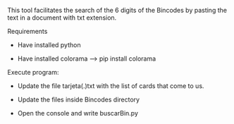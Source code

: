 This tool facilitates the search of the 6 digits of the Bincodes by pasting the text in a document with txt extension.

Requirements

 - Have installed python

 - Have installed colorama --> pip install colorama 

Execute program:

 - Update the file tarjeta(.)txt with the list of cards that come to us.
 
 - Update the files inside Bincodes directory
 
 - Open the console and write buscarBin.py
